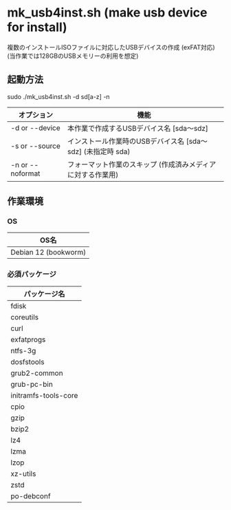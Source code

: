 # mk_usb4inst.sh (make usb device for install)

複数のインストールISOファイルに対応したUSBデバイスの作成 (exFAT対応)  
(当作業では128GBのUSBメモリーの利用を想定)

## 起動方法

sudo ./mk_usb4inst.sh -d sd[a-z] -n  

| オプション | 機能 |
| --- | --- |
| -d or --device   | 本作業で作成するUSBデバイス名 [sda～sdz] |
| -s or --source   | インストール作業時のUSBデバイス名 [sda～sdz] (未指定時 sda) |
| -n or --noformat | フォーマット作業のスキップ (作成済みメディアに対する作業用) |

## 作業環境

### OS

| OS名 |
| --- |
| Debian 12 (bookworm) |

### 必須パッケージ

| パッケージ名 |
| --- |
| fdisk |
| coreutils |
| curl |
| exfatprogs |
| ntfs-3g |
| dosfstools |
| grub2-common |
| grub-pc-bin |
| initramfs-tools-core |
| cpio |
| gzip |
| bzip2 |
| lz4 |
| lzma |
| lzop |
| xz-utils |
| zstd |
| po-debconf |

